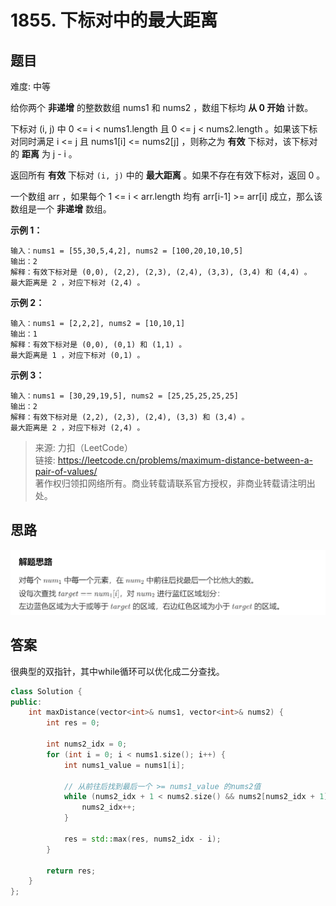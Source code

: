 # 1855. 下标对中的最大距离

## 题目

难度: 中等

给你两个 **非递增** 的整数数组 nums1 和 nums2 ，数组下标均 **从 0 开始** 计数。

下标对 (i, j) 中 0 <= i < nums1.length 且 0 <= j < nums2.length 。如果该下标对同时满足 i <= j 且 nums1[i] <= nums2[j] ，则称之为 **有效** 下标对，该下标对的 **距离** 为 j - i 。

返回所有 **有效** 下标对 `(i, j)` 中的 **最大距离** 。如果不存在有效下标对，返回 0 。

一个数组 arr ，如果每个 1 <= i < arr.length 均有 arr[i-1] >= arr[i] 成立，那么该数组是一个 **非递增** 数组。

**示例 1：**

```
输入：nums1 = [55,30,5,4,2], nums2 = [100,20,10,10,5]
输出：2
解释：有效下标对是 (0,0), (2,2), (2,3), (2,4), (3,3), (3,4) 和 (4,4) 。
最大距离是 2 ，对应下标对 (2,4) 。

```

**示例 2：**

```
输入：nums1 = [2,2,2], nums2 = [10,10,1]
输出：1
解释：有效下标对是 (0,0), (0,1) 和 (1,1) 。
最大距离是 1 ，对应下标对 (0,1) 。
```

**示例 3：**

```
输入：nums1 = [30,29,19,5], nums2 = [25,25,25,25,25]
输出：2
解释：有效下标对是 (2,2), (2,3), (2,4), (3,3) 和 (3,4) 。
最大距离是 2 ，对应下标对 (2,4) 。

```

> 来源: 力扣（LeetCode）  
> 链接: <https://leetcode.cn/problems/maximum-distance-between-a-pair-of-values/>  
> 著作权归领扣网络所有。商业转载请联系官方授权，非商业转载请注明出处。

## 思路

![image-20220529143119920](image/image-20220529143119920.png)

## 答案

很典型的双指针，其中while循环可以优化成二分查找。

```c++
class Solution {
public:
    int maxDistance(vector<int>& nums1, vector<int>& nums2) {
        int res = 0;

        int nums2_idx = 0;
        for (int i = 0; i < nums1.size(); i++) {
            int nums1_value = nums1[i];

            // 从前往后找到最后一个 >= nums1_value 的nums2值
            while (nums2_idx + 1 < nums2.size() && nums2[nums2_idx + 1] >= nums1_value) {
                nums2_idx++;
            }

            res = std::max(res, nums2_idx - i);
        }

        return res;
    }
};

```

